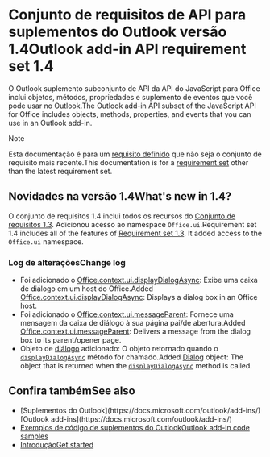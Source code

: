 # <a name="outlook-add-in-api-requirement-set-14"></a><span data-ttu-id="8d928-101">Conjunto de requisitos de API para suplementos do Outlook versão 1.4</span><span class="sxs-lookup"><span data-stu-id="8d928-101">Outlook add-in API requirement set 1.4</span></span>

<span data-ttu-id="8d928-102">O Outlook suplemento subconjunto de API da API do JavaScript para Office inclui objetos, métodos, propriedades e suplemento de eventos que você pode usar no Outlook.</span><span class="sxs-lookup"><span data-stu-id="8d928-102">The Outlook add-in API subset of the JavaScript API for Office includes objects, methods, properties, and events that you can use in an Outlook add-in.</span></span>

> [!NOTE]
> <span data-ttu-id="8d928-103">Esta documentação é para um [requisito definido](/javascript/office/requirement-sets/outlook-api-requirement-sets) que não seja o conjunto de requisito mais recente.</span><span class="sxs-lookup"><span data-stu-id="8d928-103">This documentation is for a [requirement set](/javascript/office/requirement-sets/outlook-api-requirement-sets) other than the latest requirement set.</span></span>

## <a name="whats-new-in-14"></a><span data-ttu-id="8d928-104">Novidades na versão 1.4</span><span class="sxs-lookup"><span data-stu-id="8d928-104">What's new in 1.4?</span></span>

<span data-ttu-id="8d928-p101">O conjunto de requisitos 1.4 inclui todos os recursos do [Conjunto de requisitos 1.3](../requirement-set-1.3/outlook-requirement-set-1.3.md). Adicionou acesso ao namespace `Office.ui`.</span><span class="sxs-lookup"><span data-stu-id="8d928-p101">Requirement set 1.4 includes all of the features of [Requirement set 1.3](../requirement-set-1.3/outlook-requirement-set-1.3.md). It added access to the `Office.ui` namespace.</span></span>

### <a name="change-log"></a><span data-ttu-id="8d928-107">Log de alterações</span><span class="sxs-lookup"><span data-stu-id="8d928-107">Change log</span></span>

- <span data-ttu-id="8d928-108">Foi adicionado o [Office.context.ui.displayDialogAsync](/javascript/api/office/office.ui#displaydialogasync-startaddress--options--callback-): Exibe uma caixa de diálogo em um host do Office.</span><span class="sxs-lookup"><span data-stu-id="8d928-108">Added [Office.context.ui.displayDialogAsync](/javascript/api/office/office.ui#displaydialogasync-startaddress--options--callback-): Displays a dialog box in an Office host.</span></span>
- <span data-ttu-id="8d928-109">Foi adicionado o [Office.context.ui.messageParent](/javascript/api/office/office.ui#messageparent-messageobject-): Fornece uma mensagem da caixa de diálogo à sua página pai/de abertura.</span><span class="sxs-lookup"><span data-stu-id="8d928-109">Added [Office.context.ui.messageParent](/javascript/api/office/office.ui#messageparent-messageobject-): Delivers a message from the dialog box to its parent/opener page.</span></span>
- <span data-ttu-id="8d928-110">Objeto de [diálogo](/javascript/api/office/office.dialog) adicionado: O objeto retornado quando o [`displayDialogAsync`](/javascript/api/office/office.ui#displaydialogasync-startaddress--options--callback-) método for chamado.</span><span class="sxs-lookup"><span data-stu-id="8d928-110">Added [Dialog](/javascript/api/office/office.dialog) object: The object that is returned when the [`displayDialogAsync`](/javascript/api/office/office.ui#displaydialogasync-startaddress--options--callback-) method is called.</span></span>

## <a name="see-also"></a><span data-ttu-id="8d928-111">Confira também</span><span class="sxs-lookup"><span data-stu-id="8d928-111">See also</span></span>

- <span data-ttu-id="8d928-112">
  [Suplementos do Outlook](https://docs.microsoft.com/outlook/add-ins/)</span><span class="sxs-lookup"><span data-stu-id="8d928-112">[Outlook add-ins](https://docs.microsoft.com/outlook/add-ins/)</span></span>
- [<span data-ttu-id="8d928-113">Exemplos de código de suplementos do Outlook</span><span class="sxs-lookup"><span data-stu-id="8d928-113">Outlook add-in code samples</span></span>](https://developer.microsoft.com/outlook/gallery/?filterBy=Outlook,Samples,Add-ins)
- [<span data-ttu-id="8d928-114">Introdução</span><span class="sxs-lookup"><span data-stu-id="8d928-114">Get started</span></span>](https://docs.microsoft.com/outlook/add-ins/quick-start)